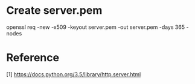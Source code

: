 # Create server.pem

openssl req -new -x509 -keyout server.pem -out server.pem -days 365 -nodes

# Reference

[1] https://docs.python.org/3.5/library/http.server.html
